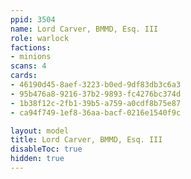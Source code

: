 ```yaml
---
ppid: 3504
name: Lord Carver, BMMD, Esq. III
role: warlock
factions:
- minions
scans: 4
cards:
- 46190d45-8aef-3223-b0ed-9df83db3c6a3
- 95b476a8-9216-37b2-9893-fc4276bc374d
- 1b38f12c-2fb1-39b5-a759-a0cdf8b75e87
- ca94f749-1ef8-36aa-bacf-0216e1540f9c

layout: model
title: Lord Carver, BMMD, Esq. III
disableToc: true
hidden: true
---
```

